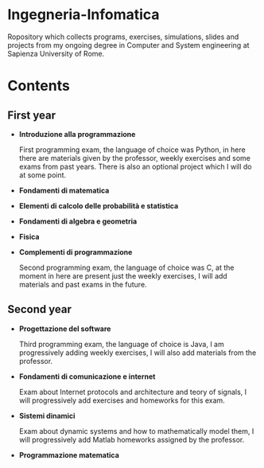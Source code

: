 # Ingegneria-Infomatica

Ropository which collects programs, exercises, simulations, slides and projects from my ongoing degree in Computer and System engineering at Sapienza University of Rome.

# Contents

## First year

* **Introduzione alla programmazione** <br>

    First programming exam, the language of choice was Python, in here there are materials given by the professor, weekly exercises and some exams from past years. There is also an optional project which I will do at some point.

* **Fondamenti di matematica** <br>

* **Elementi di calcolo delle probabilità e statistica** <br>

* **Fondamenti di algebra e geometria** <br>

* **Fisica** <br>

* **Complementi di programmazione** <br>

    Second programming exam, the language of choice was C, at the moment in here are present just the weekly exercises, I will add materials and past exams in the future.

## Second year

* **Progettazione del software** <br>

    Third programming exam, the language of choice is Java, I am progressively adding weekly exercises, I will also add materials from the professor.

* **Fondamenti di comunicazione e internet** <br>

    Exam about Internet protocols and architecture and teory of signals, I will progressively add exercises and homeworks for this exam.

* **Sistemi dinamici** <br>

    Exam about dynamic systems and how to mathematically model them, I will progressively add Matlab homeworks assigned by the professor.

* **Programmazione matematica** <br>